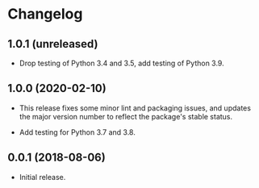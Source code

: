 # Changelog

## 1.0.1 (unreleased)

- Drop testing of Python 3.4 and 3.5, add testing of Python 3.9.

## 1.0.0 (2020-02-10)

- This release fixes some minor lint and packaging issues, and updates the
  major version number to reflect the package's stable status.

- Add testing for Python 3.7 and 3.8.

## 0.0.1 (2018-08-06)

- Initial release.
